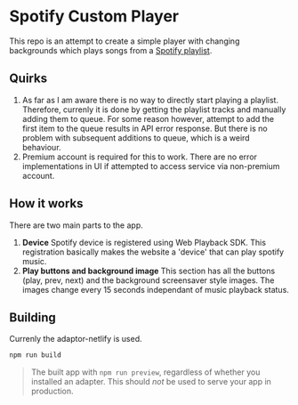 # Spotify Custom Player
This repo is an attempt to create a simple player with changing backgrounds which plays songs from a [Spotify playlist](https://open.spotify.com/playlist/7s6MOTbFPscC1Ls4DrxqdS?si=2148fde688f54219).

## Quirks
1. As far as I am aware there is no way to directly start playing a playlist. Therefore, currenly it is done by getting the playlist tracks and manually adding them to queue. For some reason however, attempt to add the first item to the queue results in API error response. But there is no problem with subsequent additions to queue, which is a weird behaviour.
2. Premium account is required for this to work. There are no error implementations in UI if attempted to access service via non-premium account.

## How it works
There are two main parts to the app.
1. __Device__
Spotify device is registered using Web Playback SDK. This registration basically makes the website a 'device' that can play spotify music.
2. __Play buttons and background image__
This section has all the buttons (play, prev, next) and the background screensaver style images. The images change every 15 seconds independant of  music playback status. 

## Building

Currenly the adaptor-netlify is used.

```bash
npm run build
```

> The built app with `npm run preview`, regardless of whether you installed an adapter. This should _not_ be used to serve your app in production.
